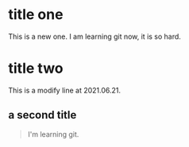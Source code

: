 # title one
This is a new one. I am learning git now, it is so hard.

# title two 
This is a modify line at 2021.06.21.
## a second title
>I'm learning git.
